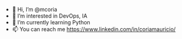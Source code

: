 - 👋 Hi, I’m @mcoria
- 👀 I’m interested in DevOps, IA
- 🌱 I’m currently learning Python
- 📫 You can reach me https://www.linkedin.com/in/coriamauricio/
<!---
mcoria/mcoria is a ✨ special ✨ repository because its `README.md` (this file) appears on your GitHub profile.
You can click the Preview link to take a look at your changes.
--->
